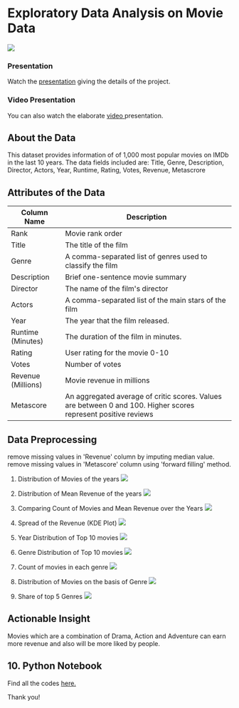 # Exploratory Data Analysis on Movie Data
![](https://github.com/somagicc/Exploratory-Data-Analysis-on-Movies-Data/blob/master/Images/Intro.PNG)

### Presentation
Watch the [presentation](https://docs.google.com/presentation/d/1huSoQE3e1uz74Howpzvw_peBVImpeXq_cgswhPmRRyk/edit "presentation") giving the details of the project. 

### Video Presentation
You can also watch the elaborate [video ](https://www.youtube.com/watch?v=yUopC0USor4&t=137s "video ")presentation.

## About the Data
This dataset provides information of of 1,000 most popular movies on IMDb in the last 10 years. The data fields included are: Title, Genre, Description, Director, Actors, Year, Runtime, Rating, Votes, Revenue, Metascrore

## Attributes of the Data

| Column Name                    | Description                                                                                |
| -------------------------------|------------------------------------------------------------------------------------------| 
| Rank                           | Movie rank order                                                                             
| Title                          | The title of the film                                                                       
| Genre                          | A comma-separated list of genres used to classify the film                                 |
| Description                    | Brief one-sentence movie summary                                                             
| Director                       | The name of the film's director                                                            |
| Actors                         | A comma-separated list of the main stars of the film                                        
| Year                           | The year that the film released.                                                             
| Runtime (Minutes)              | The duration of the film in minutes.                                                         
| Rating                         | User rating for the movie 0-10                                                          |
| Votes                          | Number of votes                                                                 |
| Revenue (Millions)             | Movie revenue in millions                                                          |
| Metascore                      | An aggregated average of critic scores. Values are between 0 and 100. Higher scores represent positive reviews                                                         |
## Data Preprocessing
remove missing values in 'Revenue' column by imputing median value.
remove missing values in 'Metascore' column using 'forward filling' method.


1. Distribution of Movies of the years
![](https://github.com/somagicc/Exploratory-Data-Analysis-on-Movies-Data/blob/master/Images/Distribution%20of%20Movies%20over%20the%20Years.png)

2. Distribution of Mean Revenue of the years
![](https://github.com/somagicc/Exploratory-Data-Analysis-on-Movies-Data/blob/master/Images/Distribution%20of%20Mean%20Revenue%20over%20the%20Years.png)

3. Comparing Count of Movies and Mean Revenue over the Years
![](https://github.com/somagicc/Exploratory-Data-Analysis-on-Movies-Data/blob/master/Images/Comparing%20Count%20of%20Movies%20and%20Mean%20Revenue%20over%20the%20Years.png)

4. Spread of the Revenue (KDE Plot)
![](https://github.com/somagicc/Exploratory-Data-Analysis-on-Movies-Data/blob/master/Images/KDE%20plot%20showing%20the%20density%20of%20Revenue.png)

5. Year Distribution of Top 10 movies
![](https://github.com/somagicc/Exploratory-Data-Analysis-on-Movies-Data/blob/master/Images/Year%20Distribution%20of%20Top%2010%20Movies.png)

6. Genre Distribution of Top 10 movies
![](https://github.com/somagicc/Exploratory-Data-Analysis-on-Movies-Data/blob/master/Images/Genre%20Distribution%20of%20Top%2010%20Movies.png)

7. Count of movies in each genre
![](https://github.com/somagicc/Exploratory-Data-Analysis-on-Movies-Data/blob/master/Images/Count%20of%20Movies%20of%20Each%20Genre.png)

8. Distribution of Movies on the basis of Genre
![](https://github.com/somagicc/Exploratory-Data-Analysis-on-Movies-Data/blob/master/Images/Distribution%20of%20Movies%20on%20the%20Basis%20of%20Genres.png)

9. Share of top 5 Genres
![](https://github.com/somagicc/Exploratory-Data-Analysis-on-Movies-Data/blob/master/Images/Share%20of%20Top%205%20Genres.png)

## Actionable Insight
Movies which are a combination of Drama, Action and Adventure can earn more revenue and also will be more liked by people.


<a id=section10></a>
## 10. Python Notebook
Find all the codes [here.](https://github.com/somagicc/Gender-Recognition-by-Voice/blob/master/Gender_Recognition_by_Voice.ipynb "here")

Thank you!


